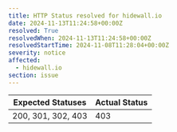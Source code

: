 ```yaml
---
title: HTTP Status resolved for hidewall.io
date: 2024-11-13T11:24:58+00:00Z
resolved: True
resolvedWhen: 2024-11-13T11:24:58+00:00Z
resolvedStartTime: 2024-11-08T11:28:04+00:00Z
severity: notice
affected:
  - hidewall.io
section: issue
---
```


| Expected Statuses | Actual Status  |
|-------------------|----------------|
| 200, 301, 302, 403 | 403 |
